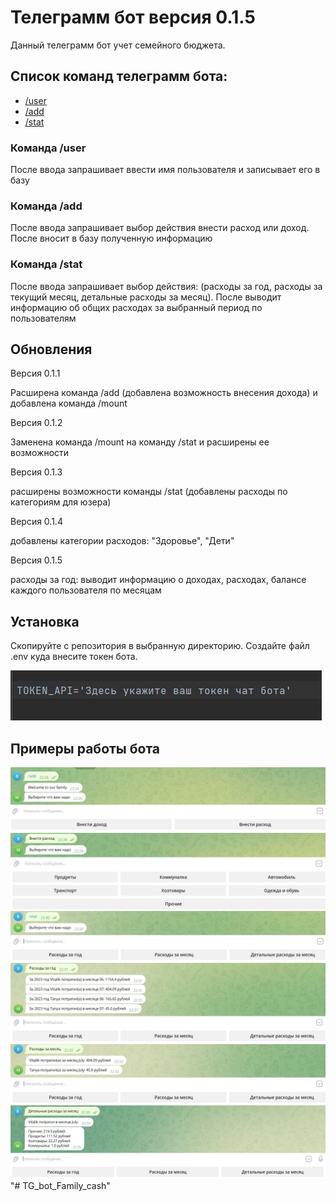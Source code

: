 <!DOCTYPE html>
<html lang="ru">
<head>
  <meta charset="UTF-8">
  <meta http-equiv="X-UA-Compatible" content="IE=edge">
  <meta name="viewport" content="width=device-width, initial-scale=1.0">
  <title>Readme.md</title>
  <link rel="stylesheet" href="CSS/style.css">
  <link rel="stylesheet" href="CSS/normalize.css">
</head>
<body>
  <div class="container">
    <h1 class="title">
      Телеграмм бот версия 0.1.5
    </h1>
    <p>
        Данный телеграмм бот учет семейного бюджета.
    </p>
    <h2>
        Список команд телеграмм бота:
    </h2>
        <ul>
        <li><a href="#p1">/user</a></li>
        <li><a href="#p2">/add</a></li>
        <li><a href="#p3">/stat</a></li>
        </ul>
    <h3 id="p1"> Команда /user</h3>
        <p> После ввода запрашивает ввести имя пользователя и записывает его в базу</p>
    <h3 id="p2"> Команда /add</h3>
        <p> После ввода запрашивает выбор действия внести расход или доход. После вносит в базу полученную информацию</p>
    <h3 id="p3"> Команда /stat</h3>
        <p> После ввода запрашивает выбор действия: (расходы за год, расходы за текущий месяц, детальные расходы за месяц). 
            После выводит информацию об общих расходах за выбранный период по пользователям</p>
    <h2>    
        Обновления
    </h2>
        <div>
            <p> Версия 0.1.1</p>
            <p> Расширена команда /add (добавлена возможность внесения дохода) и добавлена команда /mount</p>
        </div>
        <div>
            <p> Версия 0.1.2</p>
            <p> Заменена команда /mount на команду /stat и расширены ее возможности</p>
        </div>
        <div>
            <p> Версия 0.1.3</p>
            <p> расширены возможности команды /stat (добавлены расходы по категориям для юзера)</p>
        </div>
        <div>
            <p> Версия 0.1.4</p>
            <p> добавлены категории расходов: "Здоровье", "Дети"</p>
        </div>
        <div>
            <p> Версия 0.1.5</p>
            <p> расходы за год: выводит информацию о доходах, расходах, балансе каждого пользователя по месяцам</p>
        </div>
    <h2>    
        Установка
    </h2>
        <p>Скопируйте с репозитория в выбранную директорию. Создайте файл .env куда внесите токен бота.</p>
        <img src="Image/file_env.png" alt="Image">
  </div>
    <div>
        <h2>    
            Примеры работы бота
        </h2>
            <img src="Image/Image_1.jpg" alt="Image">
            <img src="Image/Image_2.jpg" alt="Image">
            <img src="Image/Image_3.jpg" alt="Image">
            <img src="Image/Image_4.jpg" alt="Image">
            <img src="Image/Image_5.jpg" alt="Image">
            <img src="Image/Image_6.jpg" alt="Image">
    </div>
        
</body>
"# TG_bot_Family_cash" 

